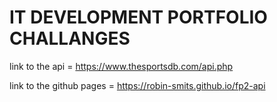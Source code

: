 # IT DEVELOPMENT PORTFOLIO CHALLANGES
link to the api = https://www.thesportsdb.com/api.php

link to the github pages = https://robin-smits.github.io/fp2-api
